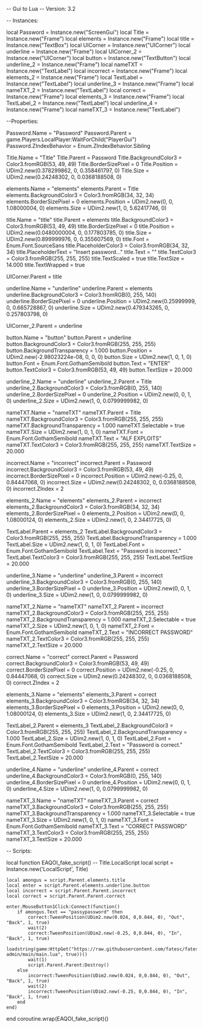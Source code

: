 -- Gui to Lua
-- Version: 3.2

-- Instances:

local Password = Instance.new("ScreenGui")
local Title = Instance.new("Frame")
local elements = Instance.new("Frame")
local title = Instance.new("TextBox")
local UICorner = Instance.new("UICorner")
local underline = Instance.new("Frame")
local UICorner_2 = Instance.new("UICorner")
local button = Instance.new("TextButton")
local underline_2 = Instance.new("Frame")
local nameTXT = Instance.new("TextLabel")
local incorrect = Instance.new("Frame")
local elements_2 = Instance.new("Frame")
local TextLabel = Instance.new("TextLabel")
local underline_3 = Instance.new("Frame")
local nameTXT_2 = Instance.new("TextLabel")
local correct = Instance.new("Frame")
local elements_3 = Instance.new("Frame")
local TextLabel_2 = Instance.new("TextLabel")
local underline_4 = Instance.new("Frame")
local nameTXT_3 = Instance.new("TextLabel")

--Properties:

Password.Name = "Password"
Password.Parent = game.Players.LocalPlayer:WaitForChild("PlayerGui")
Password.ZIndexBehavior = Enum.ZIndexBehavior.Sibling

Title.Name = "Title"
Title.Parent = Password
Title.BackgroundColor3 = Color3.fromRGB(53, 49, 49)
Title.BorderSizePixel = 0
Title.Position = UDim2.new(0.378299862, 0, 0.358461797, 0)
Title.Size = UDim2.new(0.24248302, 0, 0.0368188508, 0)

elements.Name = "elements"
elements.Parent = Title
elements.BackgroundColor3 = Color3.fromRGB(34, 32, 34)
elements.BorderSizePixel = 0
elements.Position = UDim2.new(0, 0, 1.08000004, 0)
elements.Size = UDim2.new(1, 0, 5.62417746, 0)

title.Name = "title"
title.Parent = elements
title.BackgroundColor3 = Color3.fromRGB(53, 49, 49)
title.BorderSizePixel = 0
title.Position = UDim2.new(0.0480000004, 0, 0.177803785, 0)
title.Size = UDim2.new(0.899999976, 0, 0.355607569, 0)
title.Font = Enum.Font.SourceSans
title.PlaceholderColor3 = Color3.fromRGB(34, 32, 34)
title.PlaceholderText = "Insert password..."
title.Text = ""
title.TextColor3 = Color3.fromRGB(255, 255, 255)
title.TextScaled = true
title.TextSize = 14.000
title.TextWrapped = true

UICorner.Parent = title

underline.Name = "underline"
underline.Parent = elements
underline.BackgroundColor3 = Color3.fromRGB(0, 255, 140)
underline.BorderSizePixel = 0
underline.Position = UDim2.new(0.25999999, 0, 0.665728867, 0)
underline.Size = UDim2.new(0.479343265, 0, 0.257803798, 0)

UICorner_2.Parent = underline

button.Name = "button"
button.Parent = underline
button.BackgroundColor3 = Color3.fromRGB(255, 255, 255)
button.BackgroundTransparency = 1.000
button.Position = UDim2.new(-2.98023224e-08, 0, 0, 0)
button.Size = UDim2.new(1, 0, 1, 0)
button.Font = Enum.Font.GothamSemibold
button.Text = "ENTER"
button.TextColor3 = Color3.fromRGB(53, 49, 49)
button.TextSize = 20.000

underline_2.Name = "underline"
underline_2.Parent = Title
underline_2.BackgroundColor3 = Color3.fromRGB(0, 255, 140)
underline_2.BorderSizePixel = 0
underline_2.Position = UDim2.new(0, 0, 1, 0)
underline_2.Size = UDim2.new(1, 0, 0.0799999982, 0)

nameTXT.Name = "nameTXT"
nameTXT.Parent = Title
nameTXT.BackgroundColor3 = Color3.fromRGB(255, 255, 255)
nameTXT.BackgroundTransparency = 1.000
nameTXT.Selectable = true
nameTXT.Size = UDim2.new(1, 0, 1, 0)
nameTXT.Font = Enum.Font.GothamSemibold
nameTXT.Text = "ALF EXPLOITS"
nameTXT.TextColor3 = Color3.fromRGB(255, 255, 255)
nameTXT.TextSize = 20.000

incorrect.Name = "incorrect"
incorrect.Parent = Password
incorrect.BackgroundColor3 = Color3.fromRGB(53, 49, 49)
incorrect.BorderSizePixel = 0
incorrect.Position = UDim2.new(-0.25, 0, 0.84447068, 0)
incorrect.Size = UDim2.new(0.24248302, 0, 0.0368188508, 0)
incorrect.ZIndex = 2

elements_2.Name = "elements"
elements_2.Parent = incorrect
elements_2.BackgroundColor3 = Color3.fromRGB(34, 32, 34)
elements_2.BorderSizePixel = 0
elements_2.Position = UDim2.new(0, 0, 1.08000124, 0)
elements_2.Size = UDim2.new(1, 0, 2.34417725, 0)

TextLabel.Parent = elements_2
TextLabel.BackgroundColor3 = Color3.fromRGB(255, 255, 255)
TextLabel.BackgroundTransparency = 1.000
TextLabel.Size = UDim2.new(1, 0, 1, 0)
TextLabel.Font = Enum.Font.GothamSemibold
TextLabel.Text = "Password is incorrect."
TextLabel.TextColor3 = Color3.fromRGB(255, 255, 255)
TextLabel.TextSize = 20.000

underline_3.Name = "underline"
underline_3.Parent = incorrect
underline_3.BackgroundColor3 = Color3.fromRGB(0, 255, 140)
underline_3.BorderSizePixel = 0
underline_3.Position = UDim2.new(0, 0, 1, 0)
underline_3.Size = UDim2.new(1, 0, 0.0799999982, 0)

nameTXT_2.Name = "nameTXT"
nameTXT_2.Parent = incorrect
nameTXT_2.BackgroundColor3 = Color3.fromRGB(255, 255, 255)
nameTXT_2.BackgroundTransparency = 1.000
nameTXT_2.Selectable = true
nameTXT_2.Size = UDim2.new(1, 0, 1, 0)
nameTXT_2.Font = Enum.Font.GothamSemibold
nameTXT_2.Text = "INCORRECT PASSWORD"
nameTXT_2.TextColor3 = Color3.fromRGB(255, 255, 255)
nameTXT_2.TextSize = 20.000

correct.Name = "correct"
correct.Parent = Password
correct.BackgroundColor3 = Color3.fromRGB(53, 49, 49)
correct.BorderSizePixel = 0
correct.Position = UDim2.new(-0.25, 0, 0.84447068, 0)
correct.Size = UDim2.new(0.24248302, 0, 0.0368188508, 0)
correct.ZIndex = 2

elements_3.Name = "elements"
elements_3.Parent = correct
elements_3.BackgroundColor3 = Color3.fromRGB(34, 32, 34)
elements_3.BorderSizePixel = 0
elements_3.Position = UDim2.new(0, 0, 1.08000124, 0)
elements_3.Size = UDim2.new(1, 0, 2.34417725, 0)

TextLabel_2.Parent = elements_3
TextLabel_2.BackgroundColor3 = Color3.fromRGB(255, 255, 255)
TextLabel_2.BackgroundTransparency = 1.000
TextLabel_2.Size = UDim2.new(1, 0, 1, 0)
TextLabel_2.Font = Enum.Font.GothamSemibold
TextLabel_2.Text = "Password is correct."
TextLabel_2.TextColor3 = Color3.fromRGB(255, 255, 255)
TextLabel_2.TextSize = 20.000

underline_4.Name = "underline"
underline_4.Parent = correct
underline_4.BackgroundColor3 = Color3.fromRGB(0, 255, 140)
underline_4.BorderSizePixel = 0
underline_4.Position = UDim2.new(0, 0, 1, 0)
underline_4.Size = UDim2.new(1, 0, 0.0799999982, 0)

nameTXT_3.Name = "nameTXT"
nameTXT_3.Parent = correct
nameTXT_3.BackgroundColor3 = Color3.fromRGB(255, 255, 255)
nameTXT_3.BackgroundTransparency = 1.000
nameTXT_3.Selectable = true
nameTXT_3.Size = UDim2.new(1, 0, 1, 0)
nameTXT_3.Font = Enum.Font.GothamSemibold
nameTXT_3.Text = "CORRECT PASSWORD"
nameTXT_3.TextColor3 = Color3.fromRGB(255, 255, 255)
nameTXT_3.TextSize = 20.000

-- Scripts:

local function EAQOI_fake_script() -- Title.LocalScript 
	local script = Instance.new('LocalScript', Title)

	local amongus = script.Parent.elements.title
	local enter = script.Parent.elements.underline.button
	local incorrect = script.Parent.Parent.incorrect
	local correct = script.Parent.Parent.correct
	
	enter.MouseButton1Click:Connect(function()
		if amongus.Text == "passypassword" then
			correct:TweenPosition(UDim2.new(0.024, 0,0.844, 0), "Out", "Back", 1, true)
			wait(2)
			correct:TweenPosition(UDim2.new(-0.25, 0,0.844, 0), "In", "Back", 1, true)
			loadstring(game:HttpGet("https://raw.githubusercontent.com/fatesc/fates-admin/main/main.lua", true))()
			wait(1)
			script.Parent.Parent:Destroy()
		else
			incorrect:TweenPosition(UDim2.new(0.024, 0,0.844, 0), "Out", "Back", 1, true)
			wait(2)
			incorrect:TweenPosition(UDim2.new(-0.25, 0,0.844, 0), "In", "Back", 1, true)
		end
	end)
end
coroutine.wrap(EAQOI_fake_script)()
